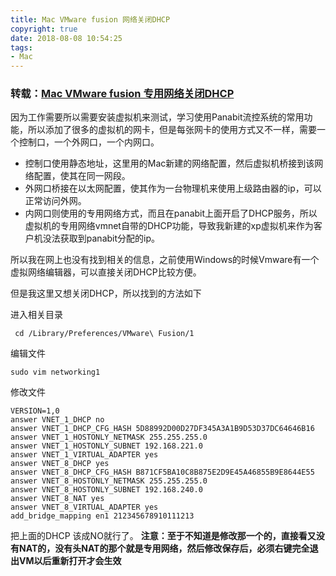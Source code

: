 ```yaml
---
title: Mac VMware fusion 网络关闭DHCP
copyright: true
date: 2018-08-08 10:54:25
tags:
- Mac
---
```


### 转载：[Mac VMware fusion 专用网络关闭DHCP](https://blog.csdn.net/miiser/article/details/44419759)

因为工作需要所以需要安装虚拟机来测试，学习使用Panabit流控系统的常用功能，所以添加了很多的虚拟机的网卡，但是每张网卡的使用方式又不一样，需要一个控制口，一个外网口，一个内网口。

<!--more-->

- 控制口使用静态地址，这里用的Mac新建的网络配置，然后虚拟机桥接到该网络配置，使其在同一网段。
- 外网口桥接在以太网配置，使其作为一台物理机来使用上级路由器的ip，可以正常访问外网。
- 内网口则使用的专用网络方式，而且在panabit上面开启了DHCP服务，所以虚拟机的专用网络vmnet自带的DHCP功能，导致我新建的xp虚拟机来作为客户机没法获取到panabit分配的ip。

所以我在网上也没有找到相关的信息，之前使用Windows的时候Vmware有一个虚拟网络编辑器，可以直接关闭DHCP比较方便。

但是我这里又想关闭DHCP，所以找到的方法如下

进入相关目录

```
 cd /Library/Preferences/VMware\ Fusion/1
```

编辑文件

```
sudo vim networking1
```

修改文件

```
VERSION=1,0
answer VNET_1_DHCP no
answer VNET_1_DHCP_CFG_HASH 5D88992D00D27DF345A3A1B9D53D37DC64646B16
answer VNET_1_HOSTONLY_NETMASK 255.255.255.0
answer VNET_1_HOSTONLY_SUBNET 192.168.221.0
answer VNET_1_VIRTUAL_ADAPTER yes
answer VNET_8_DHCP yes
answer VNET_8_DHCP_CFG_HASH B871CF5BA10C8B875E2D9E45A46855B9E8644E55
answer VNET_8_HOSTONLY_NETMASK 255.255.255.0
answer VNET_8_HOSTONLY_SUBNET 192.168.240.0
answer VNET_8_NAT yes
answer VNET_8_VIRTUAL_ADAPTER yes
add_bridge_mapping en1 212345678910111213
```

把上面的DHCP 该成NO就行了。 
**注意：至于不知道是修改那一个的，直接看又没有NAT的，没有头NAT的那个就是专用网络，然后修改保存后，必须右键完全退出VM以后重新打开才会生效**